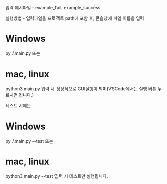 입력 예시파일 - example_fail, example_success

실행방법 - 입력파일을 프로젝트 path에 포함 후, 콘솔창에 파일 이름을 입력

# Windows
py .\main.py 
또는

# mac, linux
python3 main.py
입력 시 정상적으로 GUI실행이 되며(VSCode에서는 실행 버튼 누르시면 됩니다.)

테스트 시에는

# Windows
py .\main.py --test
또는

# mac, linux
python3 main.py --test
입력 시 테스트만 실행됩니다.